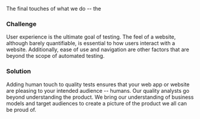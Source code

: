 The final touches of what we do -- the 


### Challenge

User experience is the ultimate goal of testing. The feel of a website, although barely quantifiable, is essential to how users interact with a website. Additionally, ease of use and navigation are other factors that are beyond the scope of automated testing. 

### Solution

Adding human touch to quality tests ensures that your web app or website are pleasing to your intended audience -- humans. Our quality analysts go beyond understanding the product. We bring our understanding of business models and target audiences to create a picture of the product we all can be proud of.


